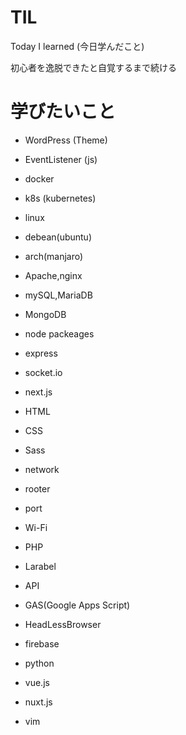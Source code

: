# TIL
Today I learned (今日学んだこと)

初心者を逸脱できたと自覚するまで続ける

# 学びたいこと
- WordPress (Theme)
- EventListener (js)

- docker
- k8s (kubernetes)

- linux
- debean(ubuntu)
- arch(manjaro)

- Apache,nginx
- mySQL,MariaDB
- MongoDB

- node packeages
- express
- socket.io
- next.js

- HTML
- CSS
- Sass

- network
- rooter
- port
- Wi-Fi

- PHP
- Larabel

- API
- GAS(Google Apps Script)
- HeadLessBrowser
- firebase
- python
- vue.js
- nuxt.js
- vim
